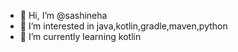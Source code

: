 - 👋 Hi, I’m @sashineha
- 👀 I’m interested in java,kotlin,gradle,maven,python
- 🌱 I’m currently learning kotlin


<!---
sashineha/sashineha is a ✨ special ✨ repository because its `README.md` (this file) appears on your GitHub profile.
You can click the Preview link to take a look at your changes.
--->
